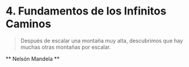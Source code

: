 # 4. Fundamentos de los Infinitos Caminos


> Después de escalar una montaña muy alta, descubrimos que hay muchas otras montañas por escalar.

** Nelsón Mandela **



